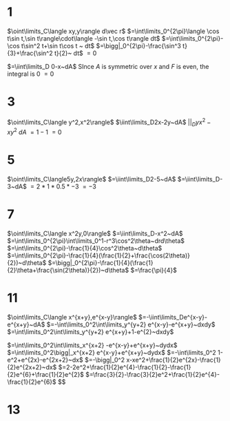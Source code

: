 # 1

$\oint\limits_C\langle xy,y\rangle d\vec r$
$=\int\limits_0^{2\pi}\langle \cos t\sin t,\sin t\rangle\cdot\langle -\sin t,\cos t\rangle dt$
$=\int\limits_0^{2\pi}-\cos t\sin^2 t+\sin t\cos t ~ dt$
$=\bigg|_0^{2\pi}-\frac{\sin^3 t}{3}+\frac{\sin^2 t}{2}~ dt$
$=0$

$=\iint\limits_D 0-x~dA$
SInce $A$ is symmetric over $x$ and $F$ is even, the integral is $0$
$=0$

# 3

$\oint\limits_C\langle y^2,x^2\rangle$
$\iint\limits_D2x-2y~dA$
$\bigg|\bigg|_Dyx^2-xy^2~dA$
$=1-1$
$=0$

# 5

$\oint\limits_C\langle5y,2x\rangle$
$=\iint\limits_D2-5~dA$
$=\iint\limits_D-3~dA$
$=2*1*0.5*-3$
$=-3$

# 7

$\oint\limits_C\langle x^2y,0\rangle$
$=\iint\limits_D-x^2~dA$
$=\int\limits_0^{2\pi}\int\limits_0^1-r^3\cos^2\theta~drd\theta$
$=\int\limits_0^{2\pi}-\frac{1}{4}\cos^2\theta~d\theta$
$=\int\limits_0^{2\pi}-\frac{1}{4}(\frac{1}{2}+\frac{\cos(2\theta)}{2})~d\theta$
$=\bigg|_0^{2\pi}-\frac{1}{4}(\frac{1}{2}\theta+\frac{\sin(2\theta)}{2})~d\theta$
$=\frac{\pi}{4}$

# 11

$\oint\limits_C\langle x^{x+y},e^{x-y}\rangle$
$=-\iint\limits_De^{x-y}-e^{x+y}~dA$
$=-\int\limits_0^2\int\limits_y^{y+2} e^{x-y}-e^{x+y}~dxdy$
$=\int\limits_0^2\int\limits_y^{y+2} e^{x+y}+1-e^{2}~dxdy$


$=\int\limits_0^2\int\limits_x^{x+2} -e^{x-y}+e^{x+y}~dydx$
$=\int\limits_0^2\bigg|_x^{x+2} e^{x-y}+e^{x+y}~dydx$
$=-\int\limits_0^2 1-e^2+e^{2x}-e^{2x+2}~dx$
$=-\bigg|_0^2 x-xe^2+\frac{1}{2}e^{2x}-\frac{1}{2}e^{2x+2}~dx$
$=2-2e^2+\frac{1}{2}e^{4}-\frac{1}{2}-\frac{1}{2}e^{6}+\frac{1}{2}e^{2}$
$=\frac{3}{2}-\frac{3}{2}e^2+\frac{1}{2}e^{4}-\frac{1}{2}e^{6}$
$$

# 13
